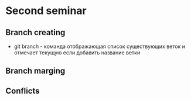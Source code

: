 # Second seminar

## Branch creating

* git branch - команда отображающая список существующих веток и отмечает текущую если добавить название ветки

## Branch marging

## Conflicts
